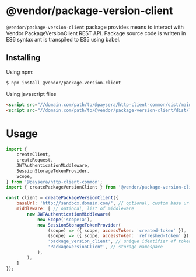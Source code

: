 # @vendor/package-version-client

`@vendor/package-version-client` package provides means to interact with Vendor PackageVersionClient REST API.
Package source code is written in ES6 syntax ant is transpiled to ES5 using babel.

## Installing
Using npm:
```bash
$ npm install @vendor/package-version-client
```

Using javascript files
```html
<script src="//domain.com/path/to/@paysera/http-client-common/dist/main.js"></script>
<script src="//domain.com/path/to/@vendor/package-version-client/dist/lib.js"></script>
```

# Usage
```js
import {
    createClient,
    createRequest,
    JWTAuthenticationMiddleware,
    SessionStorageTokenProvider,
    Scope,
} from '@paysera/http-client-common';
import { createPackageVersionClient } from '@vendor/package-version-client';

const client = createPackageVersionClient({
    baseUrl: 'http://sandbox.domain.com/', // optional, custom base url
    middleware: [ // optional, list of middleware
        new JWTAuthenticationMiddleware(
            new Scope('scope:a'),
            new SessionStorageTokenProvider(
                (scope) => ({ scope, accessToken: 'created-token' }),
                (scope) => ({ scope, accessToken: 'refreshed-token' }),
                'package_version_client', // unique identifier of token
                'PackageVersionClient', // storage namespace
            ),
        ),
    ]
});
```
